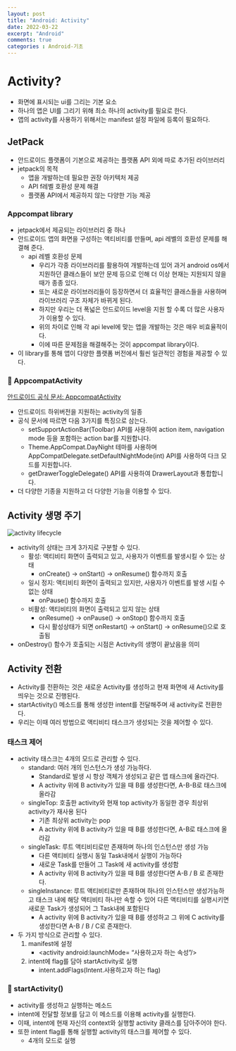 ```yaml
---
layout: post
title: "Android: Activity"
date: 2022-03-22
excerpt: "Android"
comments: true
categories : Android-기초
---
```


# Activity?
- 화면에 표시되는 ui를 그리는 기본 요소
- 하나의 앱은 UI를 그리기 위해 최소 하나의 activity를 필요로 한다.
- 앱의 activity를 사용하기 위해서는 manifest 설정 파일에 등록이 필요하다.

## JetPack
- 안드로이드 플랫폼이 기본으로 제공하는 플랫폼 API 외에 따로 추가된 라이브러리
- jetpack의 목적
    - 앱을 개발하는데 필요한 권장 아키텍처 제공
    - API f레벨 호환성 문제 해결
    - 플랫폼 API에서 제공하지 않는 다양한 기능 제공

### Appcompat library
- jetpack에서 제공되는 라이브러리 중 하나
- 안드로이드 앱의 화면을 구성하는 액티비티를 만들며, api 레벨의 호환성 문제를 해결해 준다.
    - api 레벨 호환성 문제
        - 우리가 각종 라이브러리를 활용하여 개발하는데 있어 과거 android os에서 지원하던 클래스들이 보안 문제 등으로 인해 더 이상 현재는 지원되지 않을 때가 종종 있다.
        - 또는 새로운 라이브러리들이 등장하면서 더 효율적인 클래스들을 사용하며 라이브러리 구조 자체가 바뀌게 된다.
        - 하지만 우리는 더 폭넓은 안드로이드 level을 지원 할 수록 더 많은 사용자가 이용할 수 있다.
        - 위의 차이로 인해 각 api level에 맞는 앱을 개발하는 것은 매우 비효율적이다.
        - 이에 따른 문제점을 해결해주는 것이 appcompat library이다.
- 이 library를 통해 앱이 다양한 플랫폼 버전에서 훨씬 일관적인 경험을 제공할 수 있다.

### 🎯 AppcompatActivity
[안드로이드 공식 문서: AppcompatActivity](https://developer.android.com/reference/androidx/appcompat/app/AppCompatActivity)
- 안드로이드 하위버전을 지원하는 activity의 일종
- 공식 문서에 따르면 다음 3가지를 특징으로 삼는다.
    - setSupportActionBar(Toolbar) API를 사용하여 action item, navigation mode 등을 포함하는 action bar를 지원합니다.
    - Theme.AppCompat.DayNight 테마를 사용하며 AppCompatDelegate.setDefaultNightMode(int) API를 사용하여 다크 모드를 지원합니다.
    - getDrawerToggleDelegate() API를 사용하여 DrawerLayout과 통합합니다.
- 더 다양한 기종을 지원하고 더 다양한 기능을 이용할 수 있다.

## Activity 생명 주기
![activity lifecycle](https://developer.android.com/guide/components/images/activity_lifecycle.png?hl=ko)
- activity의 상태는 크게 3가지로 구분할 수 있다.
    - 활성: 액티비티 화면이 출력되고 있고, 사용자가 이벤트를 발생시킬 수 있는 상태
        - onCreate() -> onStart() -> onResume() 함수까지 호출 
    - 일시 정지: 액티비티 화면이 출력되고 있지만, 사용자가 이벤트를 발생 시킬 수 없는 상태
        - onPause() 함수까지 호출 
    - 비활성: 액티비티의 화면이 출력되고 있지 않는 상태
        - onResume() -> onPause() -> onStop() 함수까지 호출 
        - 다시 활성상태가 되면 onRestart() -> onStart() -> onResume()으로 호출됨
- onDestroy() 함수가 호출되는 시점은 Activity의 생명이 끝났음을 의미

## Activity 전환
- Activity를 전환하는 것은 새로운 Activity를 생성하고 현재 화면에 새 Activity를 띄우는 것으로 진행된다.
- startActivity() 메소드를 통해 생성한 intent를 전달해주며 새 activity로 전환한다.
- 우리는 이때 여러 방법으로 액티비티 태스크가 생성되는 것을 제어할 수 있다.

### 태스크 제어
- activity 태스크는 4개의 모드로 관리할 수 있다.
    - standard: 여러 개의 인스턴스가 생성 가능하다.
        - Standard로 발생 시 항상 객체가 생성되고 같은 앱 태스크에 올라간다.
        - A activity 위에 B activity가 있을 때 B를 생성한다면, A-B-B로 태스크에 올라감
    - singleTop: 호출한 activity와 현재 top activity가 동일한 경우 최상위 activity가 재사용 된다
        - 기존 최상위 activity는 pop
        - A activity 위에 B activity가 있을 때 B를 생성한다면, A-B로 태스크에 올라감
    - singleTask: 루트 액티비티로만 존재하며 하나의 인스턴스만 생성 가능
        - 다른 액티비티 실행시 동일 Task내에서 실행이 가능하다
        - 새로운 Task를 만들어 그 Task에 새 activity를 생성함
        - A activity 위에 B activity가 있을 때 B를 생성한다면 A-B / B 로 존재한다.
    - singleInstance: 루트 액티비티로만 존재하며 하나의 인스턴스만 생성가능하고 태스크 내에 해당
    액티비티 하나만 속할 수 있어 다른 액티비티를 실행시키면 새로운 Task가 생성되어 그 Task내에 포함된다
        - A activity 위에 B activity가 있을 때 B를 생성하고 그 위에 C activity를 생성한다면 A-B / B / C로 존재한다.
- 두 가지 방식으로 관리할 수 있다.
    1. manifest에 설정
        - <activity android:launchMode= “사용하고자 하는 속성”/>
    2. intent에 flag를 담아 startActivity로 실행
        - intent.addFlags(Intent.사용하고자 하는 flag)

### 🎯 startActivity()
- activity를 생성하고 실행하는 메소드
- intent에 전달할 정보를 담고 이 메소드를 이용해 activity를 실행한다.
- 이때, intent에 현재 자신의 context와 실행할 activity 클래스를 담아주어야 한다.
- 또한 intent flag를 통해 실행할 activity의 태스크를 제어할 수 있다.
    - 4개의 모드로 실행
